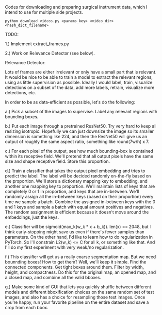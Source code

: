 Codes for downloading and preparing surgical instrument data, which I intend to use for multiple side projects.

    python download_videos.py <params_key> <video_dir> <hash_dict_filename>



TODO:

1.) Implement extract_frames.py

2.) Work on Relevance Detector (see below).




Relevance Detector:

Lots of frames are either irrelevant or only have a small part that is relevant. It would be nice to be able to train a model to extract the relevant regions, using as little supervision as possible. Ideally I would label, train, visualize detections on a subset of the data, add more labels, retrain, visualize more detections, etc.

In order to be as data-efficient as possible, let's do the following:

a.) Pick a subset of the images to supervise. Label any relevant regions with bounding boxes.

b.) Put each image through a pretrained ResNet50. Try very hard to keep all resizing isotropic. Hopefully we can just downsize the image so its smaller dimension is something like 224, and then the ResNet50 will give us an output of roughly the same aspect ratio, something like round(7w/h) x 7.

c.) For each pixel of the output, see how much bounding-box is contained within its receptive field. We'll pretend that all output pixels have the same size and shape receptive field. Store this proportion.

d.) Train a classifier that takes the output pixel embedding and tries to predict the label. The label will be decided randomly on-the-fly based on the proportion. We'll store a dictionary mapping key to embedding, and another one mapping key to proportion. We'll maintain lists of keys that are completely 0 or 1 in proportion, and keys that are in-between. We'll randomly assign all the in-between keys (based on their proportion) every time we sample a batch. Combine the assigned in-between keys with the 0 and 1 keys and sample a batch with equal amount positives and negatives. The random assignment is efficient because it doesn't move around the embeddings, just the keys.

e.) Classifier will be sigmoid(max_k(w_k * x + b_k)). len(x) == 2048, but I think early-stopping might save us even if there's fewer samples than parameters. On the other hand, I'd like to learn how to do regularization in PyTorch. So I'll constrain L2(w_k) <= C for all k, or something like that. And I'll do my first experiment with very weak/no regularization.

f.) This classifier will get us a really coarse segmentation map. But we need bounnding boxes! How to get them? Well, we'll keep it simple. Find the connected components. Get tight boxes around them. Filter by width, height, and compactness. Do this for the original map, an opened map, and a closed map, and combine all the valid bboxes.

g.) Make some kind of GUI that lets you quickly shuffle between different models and different bboxification choices on the same random set of test images, and also has a choice for resampling those test images. Once you're happy, run your favorite pipeline on the entire dataset and save a crop from each bbox.
